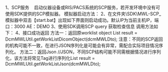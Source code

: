 1、SCP服务
   启动仪器设备或RIS/PACS系统的SCP服务，若开发环境中没有可使用SDK提供的SCP模拟器。
模拟器启动方法：
2、在文件夹\SDK\MWL-SCP_模拟器中双击【start.bat】出现如下界面则启动成功。默认IP为当前主机IP，端口：3000 AE：DEMO
3、使用SDK调用SCP query 获取检查信息
调用方法如下：
4、接口成功返回
方法一：返回原worklist object
List<DicomObject> result = DcmMWLUtil.getWorkListDicomObject(dcmMWLDto);
注意：不同的SCP返回的机构可能不一致，在进行JSON序列化是可能会有异常，需配合实际项目情况序列化。
方法二：返回Json
//JSON，不同SCP结构可能不同需根据情况进行序列化，该方法将常见Tag进行序列化List<WorkListDto> result = DcmMWLUtil.getWorkListJson(dcmMWLDto);


